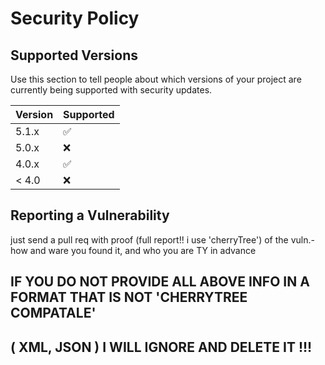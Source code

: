 # Security Policy

## Supported Versions

Use this section to tell people about which versions of your project are
currently being supported with security updates.

| Version | Supported          |
| ------- | ------------------ |
| 5.1.x   | :white_check_mark: |
| 5.0.x   | :x:                |
| 4.0.x   | :white_check_mark: |
| < 4.0   | :x:                |

## Reporting a Vulnerability
just send a pull req with proof (full report!! i use 'cherryTree') of the vuln.-
 how and ware you found it, and who you are TY in advance
## IF YOU DO NOT PROVIDE ALL ABOVE INFO IN A FORMAT THAT IS NOT 'CHERRYTREE COMPATALE'
## ( XML, JSON ) I WILL IGNORE AND DELETE IT !!!
